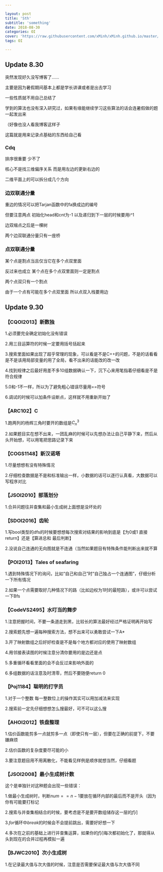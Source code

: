 ```yaml
---

layout: post
title: 'Sth'
subtitle: 'something'
date: 2018-08-30
categories: OI
cover: 'https://raw.githubusercontent.com/xMinh/xMinh.github.io/master/pic/backgrounds/photo-1479604892802-5879d21253f2.jpg'
tags: OI

---
```


## Update 8.30

突然发现好久没写博客了……

主要是因为暑假期间基本上都是学长讲课或者是出去学习

一些性质就不用自己总结了

学到的算法也没有深入研究过，如果有缘能继续学习这些算法的话会连暑假做的题一起发出来

（好像也没人看我博客这样子

这篇就是用来记录点基础的东西给自己看

### Cdq

排序很重要 少不了

核心不是找三维偏序关系 而是用左边的更新右边的

二维平面上的可以拆分成几个方向

### 边双联通分量

重边的情况可以把Tarjan函数中的fa换成边的编号

但要注意两点 初始化head和cnt为-1 以及递归到下一层的时候要用i^1

边双缩点之后是一棵树 

两个边双联通分量只有一座桥

### 点双联通分量

某个点是割点当且仅当它在多个点双里面

反过来也成立 某个点在多个点双里面则一定是割点

两个点双只有一个割点

由于一个点有可能在多个点双里面 所以点双入栈要用边

## Update 9.30

### 【CQOI2013】新数独

1.必须要完全确定初始化没有错误

2.用三目运算符的时候一定要用括号括起来

3.搜索里面如果出现了超乎常理的现象，可以看是不是C++的问题，不是的话看看是不是该用局部变量的用了全局，看不出来的话能改的改一改

4.找到规律之后最好用差不多10组数据确认一下，沉下心来用笔指着仔细看是不是符合规律

5.0和-1不一样，所以为了避免粗心错误尽量用==符号

6.调试的时候可以加条件设断点，这样就不用重新开始了

### 【ARC102】C

1.跑两列的杨辉三角时要开的数组是$C_n^3$

2.如果题目实在想不出来，一团乱麻的时候可以先想办法让自己平静下来，然后从头开始想，可以用笔把思路记录下来

### 【COGS1148】新汉诺塔

1.尽量想想有没有特殊情况

2.仔细检查数据是不是和标准输出一样，小数据的话可以逐行认真看，大数据可以写程序对比

### 【JSOI2010】部落划分

1.合并问题往并查集和最小生成树上面想是没坏处的

### 【SDOI2016】齿轮

1.写bool类型的dfs的时候要想想每次搜索对结果的影响到底是【为0或1 直接return】还是【算进总和 最后判断】

2.没说自己连通的无向图就是不连通（当然如果题目有特殊条件能判断出来就不算

### 【POI2013】Tales of seafaring

1.遇到特殊情况下的询问，比如“自己和自己”时“自己独占一个连通图”，仔细分析一下所有情况

2.如果一个点需要取好几种情况下的路（比如边权为1时的最短路），或许可以尝试一下Bfs

### 【CodeVS2495】水叮当的舞步

1.注意把握时间，不要一条道走到黑，比较长的算法最好经过严格证明再开始写

2.搜索题先想一遍每种搜索方法，想不出来可以勇敢尝试一下A*

3.开了映射数组之后好好检查是不是每个地方都对应的使用了映射数组

4.用邻接表读图的时候注意分清你要用的是边还是点

5.多重循环看看里面的会不会反过来影响外面的

6.多组数据的话注意及时清零，然后不要随便return 0

### 【Poj1184】聪明的打字员

1.对于一个整数 每一整数位上的操作其实可以用加减法来实现

2.搜索前一定先仔细想想怎么搜最好，可不可以这么搜

### 【AHOI2012】铁盘整理

1.估价函数能剪多一点就剪多一点（即使只有一层），但要在正确的前提下，不要嫌麻烦

2.估价函数的复杂度要尽可能的小

3.要注意题目用不用离散化，不能看见样例是顺序就想当然，仔细看题

### 【JSOI2008】最小生成树计数

这个是单独针对这种题会出现一些错误：

1.做最小生成树时，判断$num==n-1$要放在循环内部的最后而不是开头（因为你有可能要打标记

2.搜索与并查集相结合的时候，要考虑是不是要开数组储存这一层的$f[i]$

3.$for$循环中$break$的时候会不会提前跳出，需要好好想一下

4.多次在之前的基础上进行并查集运算，如果你的$f[i]$每次都初始化了，那就得从头到现在的合并过程再模拟一遍

### 【BJWC2010】次小生成树

1.在记录最大值与次大值的时候，注意是否需要保证最大值与次大值不同
